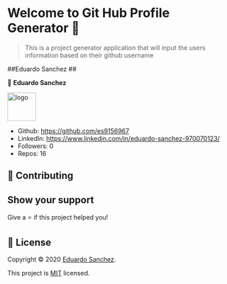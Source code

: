  
# Welcome to Git Hub Profile Generator 👋

> This is a project generator application that will input the users information based on their github username

##Eduardo Sanchez ##

👤 **Eduardo Sanchez**



  <img src="https://avatars3.githubusercontent.com/u/55672481?v=4" alt="logo" width="64">


* Github: https://github.com/es9156967
* LinkedIn: https://www.linkedin.com/in/eduardo-sanchez-970070123/
* Followers: 0
* Repos: 16

## 🤝 Contributing


## Show your support

Give a ⭐️ if this project helped you!

## 📝 License

Copyright © 2020 [Eduardo Sanchez]().

This project is [MIT](MIT) licensed.